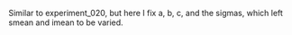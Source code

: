 Similar to experiment_020, but here I fix a, b, c, and the sigmas, which left smean and imean to be varied.